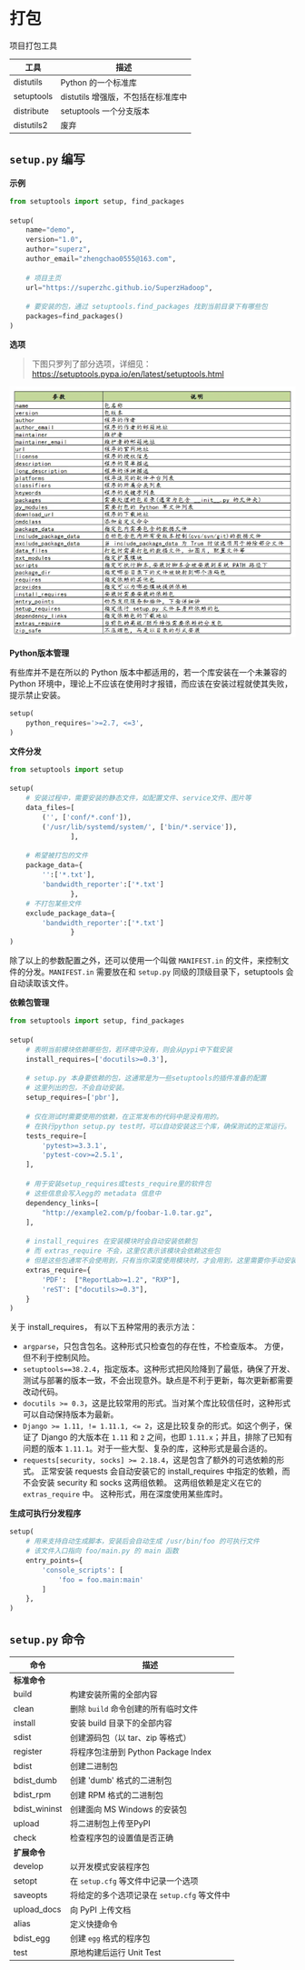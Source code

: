 # 打包

项目打包工具

| 工具       | 描述                               |
| ---------- | ---------------------------------- |
| distutils  | Python 的一个标准库                |
| setuptools | distutils 增强版，不包括在标准库中 |
| distribute | setuptools 一个分支版本            |
| distutils2 | 废弃                               |

<!--

## 使用 `setup.py` 构建包

### 构建源码发布包

将源码打包成压缩包：

```shell
python setup.py sdist
```

使用 sdist 将根据当前平台创建默认格式的存档。在类 Unix 平台上，将创建后缀后为 `.tar.gz` 的 gzip 压缩的 tar 文件分发包，而在 Windows 上为 ZIP 文件。

用户也可以指定源码发布包的格式：

```shell
# 创建一个压缩的tarball和一个zip文件
python setup.py sdist --formats=gztar,zip
```

可用格式：

![](images/打包20230601101839.png)

### 构建二进制发布包

```shell
# Windows exe
python setup.py bdist_wininst

# Linux rpm包
python setup.py bdist_rpm

# egg
python setup.py bdist_egg

# 一次性生成多种格式的二进制发布包
python setup.py bdist
```

## 使用 `setup.py` 安装包

```shell
# 将模块安装至系统全局环境中
python setup.py install

# 开发阶段使用如下命令，该命令不会真正的安装包，而是在系统环境中创建一个软链接指向包实际所在目录。这边在修改包之后不用再安装就能生效，便于调试
pip install -e .
## OR
python setup.py develop

## 示例
pip install -e ".[dev]"
```
-->

## `setup.py` 编写

**示例**

```py
from setuptools import setup, find_packages

setup(
    name="demo",
    version="1.0",
    author="superz",
    author_email="zhengchao0555@163.com",

    # 项目主页
    url="https://superzhc.github.io/SuperzHadoop",

    # 要安装的包，通过 setuptools.find_packages 找到当前目录下有哪些包
    packages=find_packages()
)
```

**选项**

> 下图只罗列了部分选项，详细见：<https://setuptools.pypa.io/en/latest/setuptools.html>

![](images/打包20230601101250.png)

**Python版本管理**

有些库并不是在所以的 Python 版本中都适用的，若一个库安装在一个未兼容的 Python 环境中，理论上不应该在使用时才报错，而应该在安装过程就使其失败，提示禁止安装。

```py
setup(
    python_requires='>=2.7, <=3',
)
```

**文件分发**

```py
from setuptools import setup

setup(
    # 安装过程中，需要安装的静态文件，如配置文件、service文件、图片等
    data_files=[
        ('', ['conf/*.conf']),
        ('/usr/lib/systemd/system/', ['bin/*.service']),
               ],

    # 希望被打包的文件
    package_data={
        '':['*.txt'],
        'bandwidth_reporter':['*.txt']
               },
    # 不打包某些文件
    exclude_package_data={
        'bandwidth_reporter':['*.txt']
               }
)
```

除了以上的参数配置之外，还可以使用一个叫做 `MANIFEST.in` 的文件，来控制文件的分发。`MANIFEST.in` 需要放在和 `setup.py` 同级的顶级目录下，setuptools 会自动读取该文件。

**依赖包管理**

```py
from setuptools import setup, find_packages

setup(
    # 表明当前模块依赖哪些包，若环境中没有，则会从pypi中下载安装
    install_requires=['docutils>=0.3'],

    # setup.py 本身要依赖的包，这通常是为一些setuptools的插件准备的配置
    # 这里列出的包，不会自动安装。
    setup_requires=['pbr'],

    # 仅在测试时需要使用的依赖，在正常发布的代码中是没有用的。
    # 在执行python setup.py test时，可以自动安装这三个库，确保测试的正常运行。
    tests_require=[
        'pytest>=3.3.1',
        'pytest-cov>=2.5.1',
    ],

    # 用于安装setup_requires或tests_require里的软件包
    # 这些信息会写入egg的 metadata 信息中
    dependency_links=[
        "http://example2.com/p/foobar-1.0.tar.gz",
    ],

    # install_requires 在安装模块时会自动安装依赖包
    # 而 extras_require 不会，这里仅表示该模块会依赖这些包
    # 但是这些包通常不会使用到，只有当你深度使用模块时，才会用到，这里需要你手动安装
    extras_require={
        'PDF':  ["ReportLab>=1.2", "RXP"],
        'reST': ["docutils>=0.3"],
    }
)
```

关于 install_requires， 有以下五种常用的表示方法：

- `argparse`，只包含包名。这种形式只检查包的存在性，不检查版本。 方便，但不利于控制风险。
- `setuptools==38.2.4`，指定版本。这种形式把风险降到了最低，确保了开发、测试与部署的版本一致，不会出现意外。缺点是不利于更新，每次更新都需要改动代码。
- `docutils >= 0.3`，这是比较常用的形式。当对某个库比较信任时，这种形式可以自动保持版本为最新。
- `Django >= 1.11, != 1.11.1, <= 2`，这是比较复杂的形式。如这个例子，保证了 Django 的大版本在 `1.11` 和 `2` 之间，也即 `1.11.x`；并且，排除了已知有问题的版本 `1.11.1`。对于一些大型、复杂的库，这种形式是最合适的。
- `requests[security, socks] >= 2.18.4`，这是包含了额外的可选依赖的形式。 正常安装 requests 会自动安装它的 install_requires 中指定的依赖，而不会安装 security 和 socks 这两组依赖。 这两组依赖是定义在它的 `extras_require` 中。 这种形式，用在深度使用某些库时。

**生成可执行分发程序**

```py
setup(
    # 用来支持自动生成脚本，安装后会自动生成 /usr/bin/foo 的可执行文件
    # 该文件入口指向 foo/main.py 的 main 函数
    entry_points={
        'console_scripts': [
            'foo = foo.main:main'
        ]
    },
)
```

## `setup.py` 命令

| 命令          | 描述                                        |
| ------------- | ------------------------------------------- |
| **标准命令**  |                                             |
| build         | 构建安装所需的全部内容                      |
| clean         | 删除 `build` 命令创建的所有临时文件         |
| install       | 安装 build 目录下的全部内容                 |
| sdist         | 创建源码包（以 tar、zip 等格式）            |
| register      | 将程序包注册到 Python Package Index         |
| bdist         | 创建二进制包                                |
| bdist_dumb    | 创建 'dumb' 格式的二进制包                  |
| bdist_rpm     | 创建 RPM 格式的二进制包                     |
| bdist_wininst | 创建面向 MS Windows 的安装包                |
| upload        | 将二进制包上传至PyPI                        |
| check         | 检查程序包的设置值是否正确                  |
| **扩展命令**  |                                             |
| develop       | 以开发模式安装程序包                        |
| setopt        | 在 `setup.cfg` 等文件中记录一个选项         |
| saveopts      | 将给定的多个选项记录在 `setup.cfg` 等文件中 |
| upload_docs   | 向 PyPI 上传文档                            |
| alias         | 定义快捷命令                                |
| bdist_egg     | 创建 `egg` 格式的程序包                     |
| test          | 原地构建后运行 Unit Test                    |